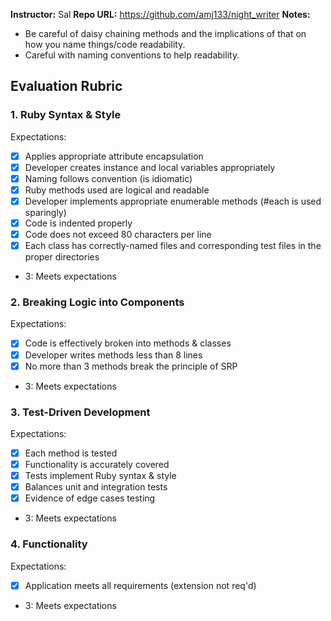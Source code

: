 **Instructor:** Sal
**Repo URL:** https://github.com/amj133/night_writer
**Notes:**

* Be careful of daisy chaining methods and the implications of that on how you name things/code readability.
* Careful with naming conventions to help readability.


## Evaluation Rubric

### 1. Ruby Syntax & Style

Expectations:

- [X] Applies appropriate attribute encapsulation
- [X] Developer creates instance and local variables appropriately
- [X] Naming follows convention (is idiomatic)
- [X] Ruby methods used are logical and readable
- [X] Developer implements appropriate enumerable methods (#each is used sparingly)
- [X] Code is indented properly
- [X] Code does not exceed 80 characters per line
- [X] Each class has correctly-named files and corresponding test files in the proper directories

* 3: Meets expectations

### 2. Breaking Logic into Components

Expectations:

- [X] Code is effectively broken into methods & classes
- [X] Developer writes methods less than 8 lines
- [X] No more than 3 methods break the principle of SRP

* 3: Meets expectations

### 3. Test-Driven Development

Expectations:

- [X] Each method is tested
- [X] Functionality is accurately covered
- [X] Tests implement Ruby syntax & style
- [X] Balances unit and integration tests
- [X] Evidence of edge cases testing

* 3: Meets expectations

### 4. Functionality

Expectations:

- [X] Application meets all requirements (extension not req'd)

* 3: Meets expectations
